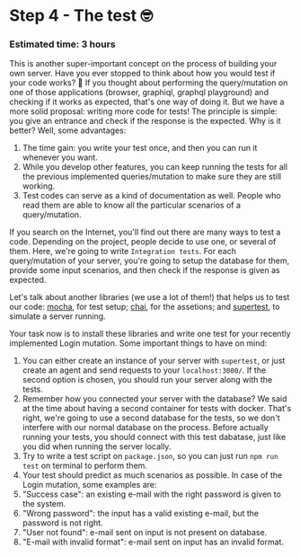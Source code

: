 # Step 4 - The test 🤓

### Estimated time: 3 hours

This is another super-important concept on the process of building your own server. Have you ever stopped to think about how you would test if your code works? 🤔
If you thought about performing the query/mutation on one of those applications (browser, graphiql, graphql playground) and checking if it works as expected, that's one way of doing it. But we have a more solid proposal: writing more code for tests! The principle is simple: you give an entrance and check if the response is the expected. Why is it better? Well, some advantages:

1. The time gain: you write your test once, and then you can run it whenever you want.
1. While you develop other features, you can keep running the tests for all the previous implemented queries/mutation to make sure they are still working.
1. Test codes can serve as a kind of documentation as well. People who read them are able to know all the particular scenarios of a query/mutation.

If you search on the Internet, you'll find out there are many ways to test a code. Depending on the project, people decide to use one, or several of them. Here, we're going to write `Integration tests`. For each query/mutation of your server, you're going to setup the database for them, provide some input scenarios, and then check if the response is given as expected.

Let's talk about another libraries (we use a lot of them!) that helps us to test our code: [mocha](https://mochajs.org/), for test setup; [chai](https://www.chaijs.com/), for the assetions; and [supertest](https://github.com/visionmedia/supertest), to simulate a server running.

Your task now is to install these libraries and write one test for your recently implemented Login mutation. Some important things to have on mind:

1. You can either create an instance of your server with `supertest`, or just create an agent and send requests to your `localhost:3000/`. If the second option is chosen, you should run your server along with the tests.
1. Remember how you connected your server with the database? We said at the time about having a second container for tests with docker. That's right, we're going to use a second database for the tests, so we don't interfere with our normal database on the process. Before actually running your tests, you should connect with this test dabatase, just like you did when running the server locally.
1. Try to write a test script on `package.json`, so you can just run `npm run test` on terminal to perform them.
1. Your test should predict as much scenarios as possible. In case of the Login mutation, some examples are:
  1. "Success case": an existing e-mail with the right password is given to the system.
  1. "Wrong password": the input has a valid existing e-mail, but the password is not right.
  1. "User not found": e-mail sent on input is not present on database.
  1. "E-mail with invalid format": e-mail sent on input has an invalid format.
